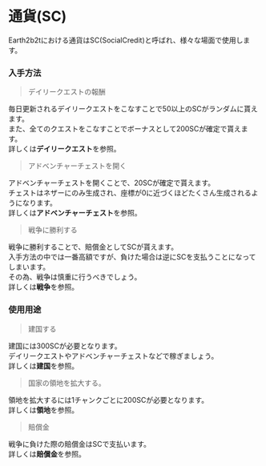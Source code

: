 # 通貨(SC)
Earth2b2tにおける通貨はSC(SocialCredit)と呼ばれ、様々な場面で使用します。

### 入手方法
>デイリークエストの報酬  

毎日更新されるデイリークエストをこなすことで50以上のSCがランダムに貰えます。  
また、全てのクエストをこなすことでボーナスとして200SCが確定で貰えます。  
詳しくは**デイリークエスト**を参照。


>アドベンチャーチェストを開く  

アドベンチャーチェストを開くことで、20SCが確定で貰えます。  
チェストはネザーにのみ生成され、座標が0に近づくほどたくさん生成されるようになります。  
詳しくは**アドベンチャーチェスト**を参照。


>戦争に勝利する  

戦争に勝利することで、賠償金としてSCが貰えます。  
入手方法の中では一番高額ですが、負けた場合は逆にSCを支払うことになってしまいます。  
その為、戦争は慎重に行うべきでしょう。  
詳しくは**戦争**を参照。

### 使用用途
>建国する  

建国には300SCが必要となります。  
デイリークエストやアドベンチャーチェストなどで稼ぎましょう。  
詳しくは**建国**を参照。


>国家の領地を拡大する。  

領地を拡大するには1チャンクごとに200SCが必要となります。  
詳しくは**領地**を参照。


>賠償金  

戦争に負けた際の賠償金はSCで支払います。  
詳しくは**賠償金**を参照。
